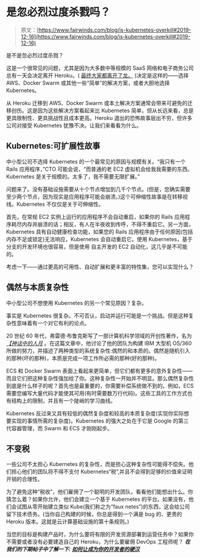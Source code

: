 # 是忽必烈过度杀戮吗？

> 原文：[https://www.fairwinds.com/blog/is-kubernetes-overkill#2019-12-16](https://www.fairwinds.com/blog/is-kubernetes-overkill#2019-12-16)

 是不是忽必烈过度杀戮？

这是一个很常见的问题，尤其是因为大多数中等规模的 SaaS 网络和电子商务公司总有一天会决定离开 Heroku。( [最终大家都离开了龙。](http://blog.reactiveops.com/the-tenth-rule-of-cloud-based-infrastructure) )决定是这样的——选择 AWS、Docker Swarm 或其他一些“简单”的解决方案，或者大胆地选择 Kubernetes。

从 Heroku 迁移到 AWS、Docker Swarm 或本土解决方案通常会带来可避免的迁移创伤。这是因为这些解决方案看起来比 Kubernetes 简单，但从长远来看，总是更具限制性、更具挑战性且成本更高。Heroku 退出的恐怖故事层出不穷，但许多公司对接受 Kubernetes 犹豫不决。让我们来看看为什么。

## **Kubernetes:可扩展性故事**

中小型公司不选择 Kubernetes 的一个最常见的原因与规模有关。“我只有一个 Rails 应用程序，”CTO 可能会说，“而普通的老 EC2 虚拟机会给我我需要的东西。Kubernetes 是关于规模的。太多了，我不需要无限扩展。”

问题来了。没有基础设施需要从十个节点增加到几千个节点。(但是，您确实需要至少两个节点，因为现实是应用程序可能会崩溃。)这个可伸缩性故事是在转移视线。Kubernetes 不仅仅是关于可伸缩性。

首先，在常规 EC2 实例上运行的应用程序不会自动重启，如果你的 Rails 应用程序耗尽内存并崩溃的话；相反，有人在半夜收到传呼，不得不重启它。另一方面，Kubernetes 具有自动健康检查功能，如果您的 Rails 应用程序由于任何原因(包括内存不足或锁定)无法响应，Kubernetes 会自动重启它。使用 Kubernetes，基于分支的开发环境也很容易，但是使用 自主开发的 EC2 自动化，这几乎是不可能的。

考虑一下——通过更高的可用性、自动扩展和更丰富的特性集，您可以实现什么？

## **偶然与本质复杂性**

中小型公司不想使用 Kubernetes 的另一个常见原因？复杂。

事实是 Kubernetes 很复杂。不可否认，启动并运行可能是一个挑战。但是这种复杂性意味着有一个对它有利的论点。

20 世纪 60 年代，弗雷德·布鲁克斯写了一部计算机科学领域的开创性著作，名为 [*【神话中的人月*](https://www.amazon.com/Mythical-Man-Month-Software-Engineering-Anniversary/dp/0201835959/ref=sr_1_1?ie=UTF8&qid=1502989277&sr=8-1&keywords=mythical+man+month) 。在这篇文章中，他讨论了他的团队为构建 IBM 大型机 OS/360 所做的努力，并描述了两种类型的系统复杂性:偶然的和本质的。偶然是随机引入的那种(坏的那种)，本质是完成一项工作所必需的那种(好的那种)。

ECS 和 Docker Swarm 表面上看起来更简单，但它们都有更多的意外复杂性——而且它们把这种复杂性强加给了你。这种复杂性一开始并不明显。那么偶然复杂性到底是什么样子的呢？首先也是最重要的，你需要补偿系统做不到的。例如，ECS 需要您编写大量代码才能使其可用(有时需要数万行代码)。这些工具的工作方式也有结构上的限制，并且有一个陡峭的学习曲线。

Kubernetes 反过来又具有较低的偶然复杂度和较高的本质复杂度(实现你实际想要实现的事情所需的复杂度)。Kubernetes 的强大之处在于它是 Google 的第三代容器管理，而 Swarm 和 ECS 才刚刚起步。

## **不变税**

一些公司不太担心 Kubernetes 的复杂性，而是担心这种复杂性可能得不偿失。他们担心他们的团队将不得不支付 Kubernetes“税”,并且不会得到足够的价值来证明开销的合理性。

为了避免这种“税收”，他们雇佣了一个聪明的开发团队，看看他们能想出什么。你猜怎么着？如果你允许，他们会建立一个基于 Kubernetes 的平台。如果没有，他们会试图从零开始建立类似 Kube(我们称之为“faux netes”)的东西，这会给公司留下技术债务。(当你自己构建的时候，你总是得到一个满是 bug 的、更贵的 Heroku 版本。这就是云计算基础设施的第十条规则[](http://blog.reactiveops.com/the-tenth-rule-of-cloud-based-infrastructure)。)

当您的目标是构建产品时，为什么要将有限的开发资源部署到运营任务中？如果你不需要或者没有必要建造自己的 Heroku，为什么要雇佣 DevOps 工程师呢？ ***在我们的下期帖子中了解一下:*** [***如何让********成为你的开发者的硬汉*****](http://blog.reactiveops.com/how-to-make-your-developers-badass-with-kubernetes-and-devops-as-a-service)